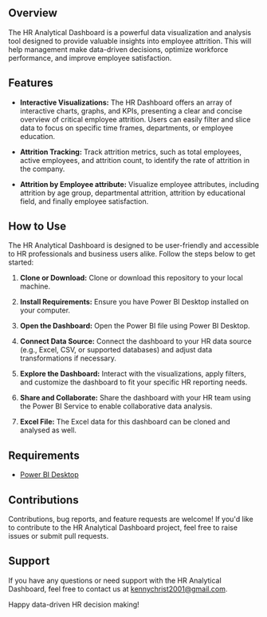 ## Overview

The HR Analytical Dashboard is a powerful data visualization and analysis tool designed to provide valuable insights into employee attrition. This will help management make data-driven decisions, optimize workforce performance, and improve employee satisfaction.

[](https://github.com/chris-theanalyst/HR-Analysis-with-Power-Bi/blob/36b5264d7d1cc4e7fcd2844d016e27fd8d3d77aa/HR%20dashboard.png)

## Features

- **Interactive Visualizations:** The HR Dashboard offers an array of interactive charts, graphs, and KPIs, presenting a clear and concise overview of critical employee attrition. Users can easily filter and slice data to focus on specific time frames, departments, or employee education.

- **Attrition Tracking:** Track attrition metrics, such as total employees, active employees, and attrition count, to identify the rate of attrition in the company.

- **Attrition by Employee attribute:** Visualize employee attributes, including attrition by age group, departmental attrition, attrition by educational field, and finally employee satisfaction.


## How to Use

The HR Analytical Dashboard is designed to be user-friendly and accessible to HR professionals and business users alike. Follow the steps below to get started:

1. **Clone or Download:** Clone or download this repository to your local machine.

2. **Install Requirements:** Ensure you have Power BI Desktop installed on your computer.

3. **Open the Dashboard:** Open the Power BI file using Power BI Desktop.

4. **Connect Data Source:** Connect the dashboard to your HR data source (e.g., Excel, CSV, or supported databases) and adjust data transformations if necessary.

5. **Explore the Dashboard:** Interact with the visualizations, apply filters, and customize the dashboard to fit your specific HR reporting needs.

6. **Share and Collaborate:** Share the dashboard with your HR team using the Power BI Service to enable collaborative data analysis.

8. **Excel File:** The Excel data for this dashboard can be cloned and analysed as well.

## Requirements

- [Power BI Desktop](https://powerbi.microsoft.com/en-us/desktop/)

## Contributions

Contributions, bug reports, and feature requests are welcome! If you'd like to contribute to the HR Analytical Dashboard project, feel free to raise issues or submit pull requests.


## Support

If you have any questions or need support with the HR Analytical Dashboard, feel free to contact us at kennychrist2001@gmail.com.

Happy data-driven HR decision making!

